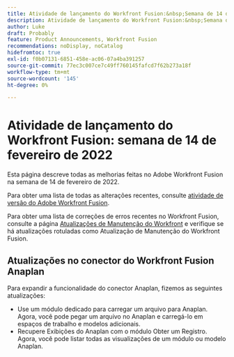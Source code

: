 ```yaml
---
title: Atividade de lançamento do Workfront Fusion:&nbsp;Semana de 14 de fevereiro de 2022
description: Atividade de lançamento do Workfront Fusion:&nbsp;Semana de 14 de fevereiro de 2022
author: Luke
draft: Probably
feature: Product Announcements, Workfront Fusion
recommendations: noDisplay, noCatalog
hidefromtoc: true
exl-id: f0b07131-6851-458e-ac06-07a4ba391257
source-git-commit: 77ec3c007ce7c49ff760145fafcd7f62b273a18f
workflow-type: tm+mt
source-wordcount: '145'
ht-degree: 0%

---
```


# Atividade de lançamento do Workfront Fusion: semana de 14 de fevereiro de 2022

Esta página descreve todas as melhorias feitas no Adobe Workfront Fusion na semana de 14 de fevereiro de 2022.

Para obter uma lista de todas as alterações recentes, consulte [atividade de versão do Adobe Workfront Fusion](/help/workfront-fusion/fusion-product-releases/fusion-release-activity.md).

Para obter uma lista de correções de erros recentes no Workfront Fusion, consulte a página [Atualizações de Manutenção do Workfront](https://experienceleague.adobe.com/docs/workfront-known-issues/releases/current-updates.html?lang=pt-BR) e verifique se há atualizações rotuladas como Atualização de Manutenção do Workfront Fusion.

## Atualizações no conector do Workfront Fusion Anaplan

Para expandir a funcionalidade do conector Anaplan, fizemos as seguintes atualizações:

* Use um módulo dedicado para carregar um arquivo para Anaplan. Agora, você pode pegar um arquivo no Anaplan e carregá-lo em espaços de trabalho e modelos adicionais.
* Recupere Exibições do Anaplan com o módulo Obter um Registro. Agora, você pode listar todas as visualizações de um módulo ou modelo Anaplan.
